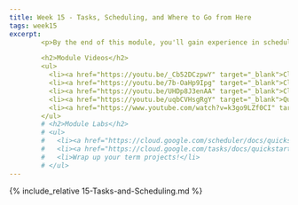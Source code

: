 ```yaml
---
title: Week 15 - Tasks, Scheduling, and Where to Go from Here
tags: week15
excerpt: 
        <p>By the end of this module, you'll gain experience in scheduling tasks and look to the future.</p>

        <h2>Module Videos</h2>
        <ul>
          <li><a href="https://youtu.be/_Cb52DCzpwY" target="_blank">Cloud Tasks and Scheduler Overview [7:20]</a></li>
          <li><a href="https://youtu.be/7b-OaHp9Ipg" target="_blank">Cloud Scheduler Demo [16:15]</a></li>
          <li><a href="https://youtu.be/UHDp8J3enAA" target="_blank">Cloud Tasks Demo [19:55]</a></li>
          <li><a href="https://youtu.be/uqbCVHsgRgY" target="_blank">Quantum Computing Infrastructure [17:40]</a></li>
          <li><a href="https://www.youtube.com/watch?v=k3go9LZf0CI" target="_blank">Course Wrapup</a></li>
        </ul>
        # <h2>Module Labs</h2>
        # <ul>
        #   <li><a href="https://cloud.google.com/scheduler/docs/quickstart" target="_blank">Cloud Scheduler Quick Start (see Blackboard)</a></li>
        #   <li><a href="https://cloud.google.com/tasks/docs/quickstart" target="_blank">Cloud Tasks Quick Start (see Blackboard)</a></li>
        #   <li>Wrap up your term projects!</li>
        # </ul>
---  
```


{% include_relative 15-Tasks-and-Scheduling.md %}
